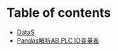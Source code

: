 # Table of contents

* [DataS](README.md)
* [Pandas解析AB PLC IO变量表](pandas-jie-xi-ab-plc-io-bian-liang-biao.md)

